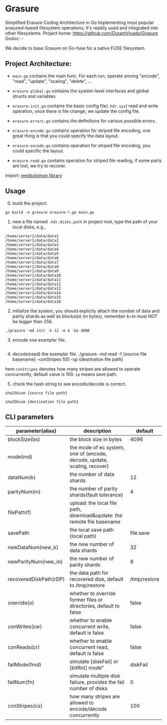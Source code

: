 # Grasure

Simplified Erasure Coding Architecture in Go
Implementing most popular erasured-based filesystem operations, it's readily used and integrated into other filesystems. 
Project home: https://github.com/DurantVivado/Grasure
Godoc: -

We decide to base Grasure on Go-fuse for a native FUSE filesystem.

## Project Architecture:
- `main.go` contains the main func. For each run,  operate among "encode", "read", "update", "scaling", "delete", ...

- `erasure-global.go` contains the system-level interfaces and global structs and variables

- `erasure-init.go` contains the basic config file(`.hdr.sys`) read and write operation, once there is file change, we update the config file.

- `erasure-errors.go` contains the definitions for various possible errors.

- `erasure-encode.go` contains operation for striped file encoding, one great thing is that you could specify the data layout. 

- `erasure-encode.go` contains operation for striped file encoding, you could specific the layout. 

- `erasure-read.go` contains operation for striped file reading, if some parts are lost, we try to recover.

import:
[reedsolomon library](https://github.com/klauspost/reedsolomon)


## Usage
0. build the project:
```
go build -o grasure erasure-*.go main.go
```
1. new a file named `.hdr.disks.path` in project root, type the path of your local disks, e.g.,
```
/home/server1/data/data1
/home/server1/data/data2
/home/server1/data/data3
/home/server1/data/data4
/home/server1/data/data5
/home/server1/data/data6
/home/server1/data/data7
/home/server1/data/data8
/home/server1/data/data9
/home/server1/data/data10
/home/server1/data/data11
/home/server1/data/data12
/home/server1/data/data13
/home/server1/data/data14
/home/server1/data/data15
/home/server1/data/data16
```
2. initialize the system, you should explictly attach the number of data and parity shards as well as blocksize (in bytes), remember k+m must NOT be bigger than 256.
```
./grasure -md init -k 12 -m 4 -bs 4096
```
3. encode one examplar file.
```./grasure -md encode -f {source file path} -conStripes 100 -o
```

4. decode(read) the examplar file.
./grasure -md read -f {source file basename} -conStripes 100 -sp {destination file path} 

here `conStripes` denotes how many stripes are allowed to operate concurrently, default value is 100. 
`sp` means save path.

5. check the hash string to see encode/decode is correct.

```
sha256sum {source file path}
```
```
sha256sum {destination file path}
```


## CLI parameters

|parameter(alias)|description|default|
|--|--|--|
|blockSize(bs)|the block size in bytes|4096|
|mode(md)|the mode of ec system, one of (encode, decode, update, scaling, recover)||
|dataNum(k)|the number of data shards|12|
|parityNum(m)|the number of parity shards(fault tolerance)|4|
|filePath(f)|upload: the local file path, download&update: the remote file basename||
|savePath|the local save path (local path)|file.save|
|newDataNum(new_k)|the new number of data shards|32|
|newParityNum(new_m)|the new number of parity shards|8|
|recoveredDiskPath(rDP)|the data path for recovered disk, default to /tmp/restore| /tmp/restore|
|override(o)|whether to override former files or directories, default to false|false|
|conWrites(cw)|whether to enable concurrent write, default is false|false|
|conReads(cr)|whether to enable concurrent read, default is false|false|
|failMode(fmd)|simulate [diskFail] or [bitRot] mode"|diskFail|
|failNum(fn)|simulate multiple disk failure, provides the fail number of disks|0|
|conStripes(cs)|how many stripes are allowed to encode/decode concurrently|100|

